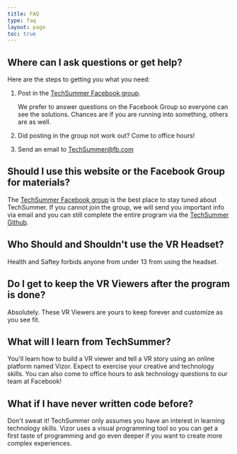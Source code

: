 ```yaml
---
title: FAQ
type: faq
layout: page
toc: true
---
```


## Where can I ask questions or get help?
Here are the steps to getting you what you need:
1. Post in the [TechSummer Facebook group](facebook.com/groups/techsummer). 
	
	We prefer to answer questions on the Facebook Group so everyone can see the solutions. Chances are if you are running into something, others are as well.

2. Did posting in the group not work out? Come to office hours! 

3. Send an email to TechSummer@fb.com

## Should I use this website or the Facebook Group for materials?
The [TechSummer Facebook group](facebook.com/groups/techsummer) is the best place to stay tuned about TechSummer. If you cannot join the group, we will send you important info via email and you can still complete the entire program via the [TechSummer Github](techsummer.github.io).

## Who Should and Shouldn't use the VR Headset?
Health and Saftey  forbids anyone from under 13 from using the headset.

## Do I get to keep the VR Viewers after the program is done?
Absolutely. These VR Viewers are yours to keep forever and customize as you see fit.


## What will I learn from TechSummer?
You'll learn how to build a VR viewer and tell a VR story using an online platform named Vizor. Expect to exercise your creative and technology skills. You can also come to office hours to ask technology questions to our team at Facebook!

## What if I have never written code before? 
Don't sweat it! TechSummer only assumes you have an interest in learning technology skills. Vizor uses a visual programming tool so you can get a first taste of programming and go even deeper if you want to create more complex experiences.
 

[aframe-react]: https://github.com/ngokevin/aframe-react
[archive3d]: http://archive3d.net/
[awesome]: https://github.com/aframevr/awesome-aframe
[awesomecomponents]: https://github.com/aframevr/awesome-aframe#components
[awesomestock]: https://github.com/neutraltone/awesome-stock-resources
[cardboard]: https://www.google.com/get/cardboard/
[blog]: https://aframe.io/blog/
[clara]: http://clara.io
[cors]: https://en.wikipedia.org/wiki/Cross-origin_resource_sharing
[d3]: https://www.youtube.com/watch?v=Tb2b5nFmmsM
[drawcomponent]: https://github.com/maxkrieger/aframe-draw-component
[ecs]: ../docs/core
[extensible]: https://extensiblewebmanifesto.org/
[fork]: https://github.com/aframevr/aframe/tree/master/src/components
[ghissue]: https://github.com/aframevr/aframe/issues
[ghpages]: https://pages.github.com/
[ghpull]: https://github.com/aframevr/aframe/pulls
[github]: http://github.com/aframevr/aframe
[glam]: https://github.com/tparisi/glam
[guide]: ../docs/guide
[htmltexturecomponent]: https://github.com/scenevr/htmltexture-component
[leapmotion]: https://www.leapmotion.com/
[janus]: http://www.janusvr.com/
[mediael]: https://developer.mozilla.org/docs/Web/API/HTMLMediaElement
[mozvr]: http://mozvr.com
[oculus]: https://www.oculus.com/
[oculusdev]: https://developer.oculus.com/downloads/
[overlayiframe]: http://learningthreejs.com/blog/2013/04/30/closing-the-gap-between-html-and-webgl/
[popmotion]: https://github.com/Popmotion/aframe-role
[redditwebvr]: https://www.reddit.com/r/webvr
[requestfs]: https://developer.mozilla.org/docs/Web/API/Element/requestFullScreen
[riftspec]: https://www.oculus.com/en-us/blog/powering-the-rift/
[scene]: http://scenevr.com/
[sketchup]: https://3dwarehouse.sketchup.com/
[slack]: https://aframevr-slack.herokuapp.com/
[slackwebvr]: https://webvr-slack.herokuapp.com/
[template]: https://github.com/ngokevin/aframe-template-component
[textgeometrycomponent]: https://github.com/ngokevin/aframe-text-component
[textwrapcomponent]: https://github.com/maxkrieger/aframe-textwrap-component
[three]: http://threejs.org
[turbosquid]: http://www.turbosquid.com/Search/3D-Models/free
[twitter]: https://twitter.com/aframevr
[uploader]: https://aframe.io/aframe/examples/_uploader/
[videoissue]: https://github.com/aframevr/aframe/issues/316
[vive]: http://www.htcvive.com/us/
[webvrhacks]: https://hacks.mozilla.org/2016/03/introducing-the-webvr-1-0-api-proposal/
[webvrpolyfill]: https://github.com/borismus/webvr-polyfill
[webvrspec]: https://github.com/MozVR/webvr-spec
[writecomponent]: ../docs/core/component.html
